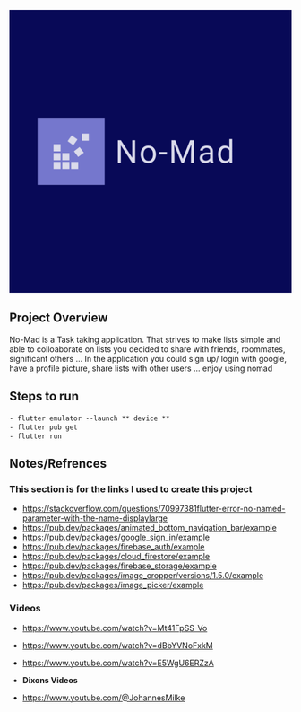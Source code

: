 ![NoMAD](nomad/assets/logo.png)

## Project Overview

No-Mad is a Task taking application. That strives to make lists simple and able to colloaborate on lists you decided to share with friends, roommates, significant others ...
In the application you could sign up/ login with google, have a profile picture, share lists with other users ... enjoy using nomad

## Steps to run

    - flutter emulator --launch ** device **  
    - flutter pub get
    - flutter run

## Notes/Refrences

### This section is for the links I used to create this project

- https://stackoverflow.com/questions/70997381flutter-error-no-named-parameter-with-the-name-displaylarge
- https://pub.dev/packages/animated_bottom_navigation_bar/example
- https://pub.dev/packages/google_sign_in/example
- https://pub.dev/packages/firebase_auth/example
- https://pub.dev/packages/cloud_firestore/example
- https://pub.dev/packages/firebase_storage/example
- https://pub.dev/packages/image_cropper/versions/1.5.0/example
- https://pub.dev/packages/image_picker/example

### Videos

- https://www.youtube.com/watch?v=Mt41FpSS-Vo
- https://www.youtube.com/watch?v=dBbYVNoFxkM
- https://www.youtube.com/watch?v=E5WgU6ERZzA

- **Dixons Videos**
- https://www.youtube.com/@JohannesMilke 

